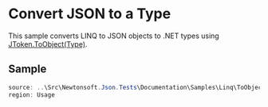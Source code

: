 ﻿# Convert JSON to a Type

This sample converts LINQ to JSON objects to .NET types using [JToken.ToObject(Type)](/api/newtonsoft/json/linq/jtoken/#method-toobject).

## Sample

```csharp Usage
source: ..\Src\Newtonsoft.Json.Tests\Documentation\Samples\Linq\ToObjectType.cs
region: Usage
```
